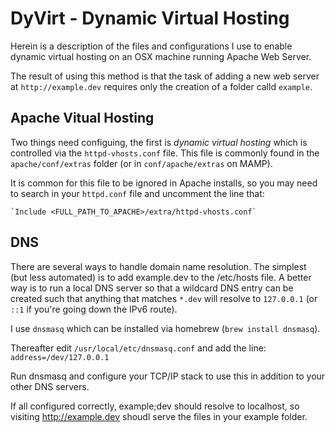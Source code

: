 DyVirt - Dynamic Virtual Hosting
==

Herein is a description of the files and configurations I use to enable dynamic virtual hosting on an OSX machine running Apache Web Server.

The result of using this method is that the task of adding a new web server at `http://example.dev` requires only the creation of a folder calld `example`.

Apache Vitual Hosting
--
Two things need configuing, the first is _dynamic virtual hosting_ which is controlled via the `httpd-vhosts.conf` file.  This file is commonly found in the `apache/conf/extras` folder (or in `conf/apache/extras` on MAMP).

It is common for this file to be ignored in Apache installs, so you may need to search in your `httpd.conf` file and uncomment the line that:

	`Include <FULL_PATH_TO_APACHE>/extra/httpd-vhosts.conf`

DNS
--
There are several ways to handle domain name resolution.  The simplest (but less automated) is to add example.dev to the /etc/hosts file.  A better way is to run a local DNS server so that a wildcard DNS entry can be created such that anything that matches `*.dev` will resolve to `127.0.0.1` (or `::1` if you're going down the IPv6 route).

I use `dnsmasq` which can be installed via homebrew (`brew install dnsmasq`).

Thereafter edit `/usr/local/etc/dnsmasq.conf` and add the line:
	`address=/dev/127.0.0.1`

Run dnsmasq and configure your TCP/IP stack to use this in addition to your other DNS servers.

If all configured correctly, example;dev should resolve to localhost, so visiting http://example.dev shoudl serve the files in your example folder.
  